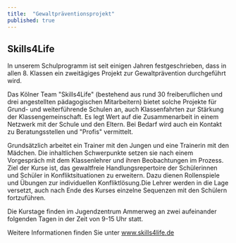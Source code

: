 ```yaml
---
title:  "Gewaltpräventionsprojekt"
published: true
---
```


## Skills4Life

In unserem Schulprogramm ist seit einigen Jahren festgeschrieben, dass in allen 8. Klassen ein zweitägiges Projekt zur Gewaltprävention durchgeführt wird. 

Das Kölner Team "Skills4Life" (bestehend aus rund 30 freiberuflichen und drei angestellten pädagogischen Mitarbeitern) bietet solche Projekte für Grund- und weiterführende Schulen an, auch Klassenfahrten zur Stärkung der Klassengemeinschaft. Es legt Wert auf die Zusammenarbeit in einem Netzwerk mit der Schule und den Eltern. Bei Bedarf wird auch ein Kontakt zu Beratungsstellen und "Profis" vermittelt.

Grundsätzlich arbeitet ein Trainer mit den Jungen und eine Trainerin mit den Mädchen. Die inhaltlichen Schwerpunkte setzen sie nach einem Vorgespräch mit dem Klassenlehrer und ihren Beobachtungen im Prozess. Ziel der Kurse ist, das gewaltfreie Handlungsrepertoire der Schülerinnen und Schüler in Konfliktsituationen zu erweitern. Dazu dienen Rollenspiele und Übungen zur individuellen Konfliktlösung.Die Lehrer werden in die Lage versetzt, auch nach Ende des Kurses einzelne Sequenzen mit den Schülern fortzuführen.

Die Kurstage finden im Jugendzentrum Ammerweg an zwei aufeinander folgenden Tagen in der Zeit von 9-15 Uhr statt.

Weitere Informationen finden Sie unter www.skills4life.de